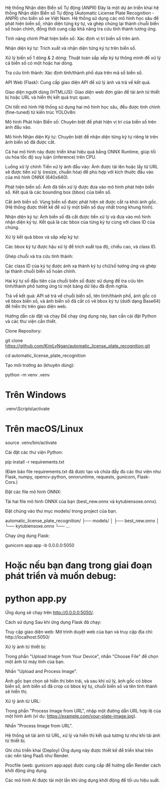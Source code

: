 Hệ thống Nhận diện Biển số Tự động (ANPR)
Đây là một dự án triển khai hệ thống Nhận diện Biển số Tự động (Automatic License Plate Recognition - ANPR) cho biển số xe Việt Nam. Hệ thống sử dụng các mô hình học sâu để phát hiện biển số, nhận diện từng ký tự, và ghép chúng lại thành chuỗi biển số hoàn chỉnh, đồng thời cung cấp khả năng tra cứu tỉnh thành tương ứng.

Tính năng chính
Phát hiện biển số: Xác định vị trí biển số trên ảnh.

Nhận diện ký tự: Trích xuất và nhận diện từng ký tự trên biển số.

Xử lý biển số 1 dòng & 2 dòng: Thuật toán sắp xếp ký tự thông minh để xử lý cả biển số có một hoặc hai dòng.

Tra cứu tỉnh thành: Xác định tỉnh/thành phố dựa trên mã số biển số.

API Web (Flask): Cung cấp giao diện API để xử lý ảnh và trả về kết quả.

Giao diện người dùng (HTML/JS): Giao diện web đơn giản để tải ảnh từ thiết bị hoặc URL và hiển thị kết quả trực quan.

Chi tiết mô hình
Hệ thống sử dụng hai mô hình học sâu, đều được tinh chỉnh (fine-tuned) từ kiến trúc YOLOv8n:

Mô hình Phát hiện Biển số: Chuyên biệt để phát hiện vị trí của biển số trên ảnh đầu vào.

Mô hình Nhận diện Ký tự: Chuyên biệt để nhận diện từng ký tự riêng lẻ trên ảnh biển số đã được cắt.

Cả hai mô hình này được triển khai hiệu quả bằng ONNX Runtime, giúp tối ưu hóa tốc độ suy luận (inference) trên CPU.

Luồng xử lý chính
Tiền xử lý ảnh đầu vào: Ảnh được tải lên hoặc lấy từ URL sẽ được tiền xử lý (resize, chuẩn hóa) để phù hợp với kích thước đầu vào của mô hình ONNX (640x640).

Phát hiện biển số: Ảnh đã tiền xử lý được đưa vào mô hình phát hiện biển số. Kết quả là các bounding box (bbox) của biển số.

Cắt ảnh biển số: Vùng biển số được phát hiện sẽ được cắt ra khỏi ảnh gốc. (Hệ thống được thiết kế để xử lý một biển số duy nhất trong khung hình).

Nhận diện ký tự: Ảnh biển số đã cắt được tiền xử lý và đưa vào mô hình nhận diện ký tự. Kết quả là các bbox của từng ký tự cùng với class ID của chúng.

Xử lý kết quả bbox và sắp xếp ký tự:

Các bbox ký tự được hậu xử lý để trích xuất tọa độ, chiều cao, và class ID.

Ghép chuỗi và tra cứu tỉnh thành:

Các class ID của ký tự được ánh xạ thành ký tự chữ/số tương ứng và ghép lại thành chuỗi biển số hoàn chỉnh.

Hai ký tự số đầu tiên của chuỗi biển số được sử dụng để tra cứu tên tỉnh/thành phố tương ứng từ một bảng dữ liệu đã định nghĩa.

Trả về kết quả: API sẽ trả về chuỗi biển số, tên tỉnh/thành phố, ảnh gốc có vẽ bbox biển số, và ảnh biển số đã cắt có vẽ bbox ký tự (dưới dạng Base64) để hiển thị trên giao diện web.

Hướng dẫn cài đặt và chạy
Để chạy ứng dụng này, bạn cần cài đặt Python và các thư viện cần thiết.

Clone Repository:

git clone https://github.com/KimLyNgan/automatic_license_plate_recognition.git

cd automatic_license_plate_recognition

Tạo môi trường ảo (khuyên dùng):

python -m venv .venv
# Trên Windows
.venv\Scripts\activate
# Trên macOS/Linux
source .venv/bin/activate

Cài đặt các thư viện Python:

pip install -r requirements.txt

(Đảm bảo file requirements.txt đã được tạo và chứa đầy đủ các thư viện như Flask, numpy, opencv-python, onnxruntime, requests, gunicorn, Flask-Cors.)

Đặt các file mô hình ONNX:

Tải hai file mô hình ONNX của bạn (best_new.onnx và kytubiensoxe.onnx).

Đặt chúng vào thư mục models/ trong project của bạn.

automatic_license_plate_recognition/
├── models/
│   ├── best_new.onnx
│   └── kytubiensoxe.onnx
└── ...

Chạy ứng dụng Flask:

gunicorn app:app -b 0.0.0.0:5050
# Hoặc nếu bạn đang trong giai đoạn phát triển và muốn debug:
# python app.py

Ứng dụng sẽ chạy trên http://0.0.0.0:5050/.

Cách sử dụng
Sau khi ứng dụng Flask đã chạy:

Truy cập giao diện web:
Mở trình duyệt web của bạn và truy cập địa chỉ: http://localhost:5050/

Xử lý ảnh từ thiết bị:

Trong phần "Upload Image from Your Device", nhấn "Choose File" để chọn một ảnh từ máy tính của bạn.

Nhấn "Upload and Process Image".

Ảnh gốc bạn chọn sẽ hiển thị bên trái, và sau khi xử lý, ảnh gốc có bbox biển số, ảnh biển số đã crop có bbox ký tự, chuỗi biển số và tên tỉnh thành sẽ hiển thị.

Xử lý ảnh từ URL:

Trong phần "Process Image from URL", nhập một đường dẫn URL hợp lệ của một hình ảnh (ví dụ: https://example.com/your-plate-image.jpg).

Nhấn "Process Image from URL".

Hệ thống sẽ tải ảnh từ URL, xử lý và hiển thị kết quả tương tự như khi tải ảnh từ thiết bị.

Ghi chú triển khai (Deploy)
Ứng dụng này được thiết kế để triển khai trên các nền tảng PaaS như Render.

Procfile (web: gunicorn app:app) được cung cấp để hướng dẫn Render cách khởi động ứng dụng.

Các mô hình AI được tải một lần khi ứng dụng khởi động để tối ưu hiệu suất.
